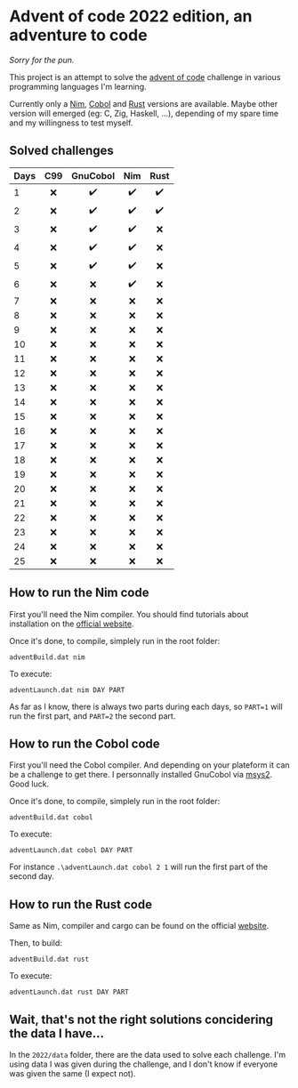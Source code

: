 # Advent of code 2022 edition, an adventure to code

*Sorry for the pun.*

This project is an attempt to solve the [advent of code](https://adventofcode.com/) challenge in various programming languages I'm learning.

Currently only a [Nim](https://nim-lang.org/), [Cobol](https://gnucobol.sourceforge.io/) and [Rust](https://www.rust-lang.org/) versions are available. Maybe other version will emerged (eg: C, Zig, Haskell, ...), depending of my spare time and my willingness to test myself.

## Solved challenges

|Days | C99 | GnuCobol | Nim | Rust |
|-----|:-:|:-----:|:---:|:----:|
| 1 |:x:|:heavy_check_mark:|:heavy_check_mark:|:heavy_check_mark:
| 2 |:x:|:heavy_check_mark:|:heavy_check_mark:|:heavy_check_mark:
| 3 |:x:|:heavy_check_mark:|:heavy_check_mark:|:x:
| 4 |:x:|:heavy_check_mark:|:heavy_check_mark:|:x:
| 5 |:x:|:heavy_check_mark:|:heavy_check_mark:|:x:
| 6 |:x:|:x:|:heavy_check_mark:|:x:
| 7 |:x:|:x:|:x:|:x:
| 8 |:x:|:x:|:x:|:x:
| 9 |:x:|:x:|:x:|:x:
|10 |:x:|:x:|:x:|:x:
|11 |:x:|:x:|:x:|:x:
|12 |:x:|:x:|:x:|:x:
|13 |:x:|:x:|:x:|:x:
|14 |:x:|:x:|:x:|:x:
|15 |:x:|:x:|:x:|:x:
|16 |:x:|:x:|:x:|:x:
|17 |:x:|:x:|:x:|:x:
|18 |:x:|:x:|:x:|:x:
|19 |:x:|:x:|:x:|:x:
|20 |:x:|:x:|:x:|:x:
|21 |:x:|:x:|:x:|:x:
|22 |:x:|:x:|:x:|:x:
|23 |:x:|:x:|:x:|:x:
|24 |:x:|:x:|:x:|:x:
|25 |:x:|:x:|:x:|:x:

## How to run the Nim code

First you'll need the Nim compiler. You should find tutorials about installation on the [official website](https://nim-lang.org/).

Once it's done, to compile, simplely run in the root folder: 
```
adventBuild.dat nim
```

To execute:
```
adventLaunch.dat nim DAY PART
```

As far as I know, there is always two parts during each days, so `PART=1` will run the first part, and `PART=2` the second part.

## How to run the Cobol code

First you'll need the Cobol compiler. And depending on your plateform it can be a challenge to get there. I personnally installed GnuCobol via [msys2](https://packages.msys2.org/package/mingw-w64-x86_64-gnucobol?repo=mingw64). Good luck.

Once it's done, to compile, simplely run in the root folder: 
```
adventBuild.dat cobol
```

To execute:
```
adventLaunch.dat cobol DAY PART
```
For instance `.\adventLaunch.dat cobol 2 1` will run the first part of the second day.


## How to run the Rust code

Same as Nim, compiler and cargo can be found on the official [website](https://www.rust-lang.org/).

Then, to build:
```
adventBuild.dat rust
```

To execute:
```
adventLaunch.dat rust DAY PART
```

## Wait, that's not the right solutions concidering the data I have...

In the `2022/data` folder, there are the data used to solve each challenge. I'm using data I was given during the challenge, and I don't know if everyone was given the same (I expect not).